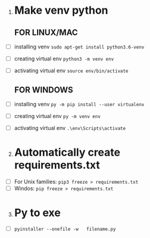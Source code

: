 ﻿

 1. # Make venv python

	## FOR LINUX/MAC
	 
 - [ ] installing venv `sudo apt-get install python3.6-venv` 
 - [ ] creating virtual env `python3 -m venv env` 
 - [ ] activating virtual env `source env/bin/activate`
	## FOR WINDOWS  
	  
 - [ ] installing venv `py -m pip install --user virtualenv` 
 - [ ] creating virtual env `py -m venv env` 
 - [ ] activating virtual env  `.\env\Scripts\activate`
 
 2. # Automatically create requirements.txt
	  

 - [ ] For Unix families: `pip3 freeze > requirements.txt` 
 - [ ] Windos: `pip freeze > requirements.txt`
3. # Py to exe
	

 - [ ] `pyinstaller --onefile -w   filename.py`

 
